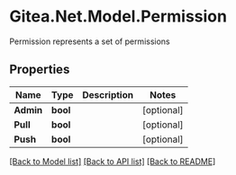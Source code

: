# Gitea.Net.Model.Permission
Permission represents a set of permissions

## Properties

Name | Type | Description | Notes
------------ | ------------- | ------------- | -------------
**Admin** | **bool** |  | [optional] 
**Pull** | **bool** |  | [optional] 
**Push** | **bool** |  | [optional] 

[[Back to Model list]](../README.md#documentation-for-models) [[Back to API list]](../README.md#documentation-for-api-endpoints) [[Back to README]](../README.md)

